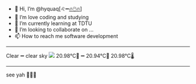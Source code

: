 - 👋 Hi, I’m @hyquaq[♌➖[🔥🖱️🔥](https://hyquaq.github.io/hyquaq/index.html)]
- 👀 I’m love coding and studying
- 🌱 I’m currently learning at TDTU
- 💞️ I’m looking to collaborate on ...
- 📫 How to reach me software development
- ---
Clear ➖ clear sky
![](http://openweathermap.org/img/wn/01n.png)
 20.98°C🥰 ➖ 20.94°C🧊  20.98°C🌡️
- ---
see yah 👋👋👋
